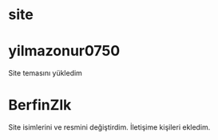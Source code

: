 # site
# yilmazonur0750
Site temasını yükledim
# BerfinZlk
Site isimlerini ve resmini değiştirdim. İletişime kişileri ekledim.
